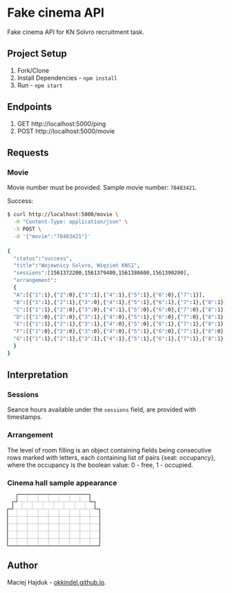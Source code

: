 # Fake cinema API

Fake cinema API for KN Solvro recruitment task.

## Project Setup

1. Fork/Clone
1. Install Dependencies - `npm install`
1. Run - `npm start`

## Endpoints

1. GET http://localhost:5000/ping
1. POST http://localhost:5000/movie

## Requests

### Movie

Movie number must be provided. Sample movie number: `78483421`.

Success:

```sh
$ curl http://localhost:5000/movie \
  -H "Content-Type: application/json" \
  -X POST \
  -d '{"movie":"78483421"}'

{
  "status":"success",
  "title":"Wojownicy Solvro, Więzień KNSI",
  "sessions":[1561372200,1561379400,1561386600,1561390200],
  "arrangement":
  {
  "A":[{"1":1},{"2":0},{"3":1},{"4":1},{"5":1},{"6":0},{"7":1}],
  "B":[{"1":1},{"2":1},{"3":0},{"4":1},{"5":1},{"6":1},{"7":1},{"8":1}],
  "C":[{"1":1},{"2":0},{"3":0},{"4":1},{"5":0},{"6":0},{"7":0},{"8":1},{"9":0}],
  "D":[{"1":0},{"2":0},{"3":1},{"4":0},{"5":1},{"6":0},{"7":0},{"8":1},{"9":0}],
  "E":[{"1":1},{"2":1},{"3":1},{"4":0},{"5":0},{"6":1},{"7":1},{"8":1},{"9":0}],
  "F":[{"1":0},{"2":0},{"3":0},{"4":0},{"5":1},{"6":0},{"7":1},{"8":0},{"9":0}],
  "G":[{"1":1},{"2":1},{"3":1},{"4":1},{"5":1},{"6":1},{"7":1},{"8":1},{"9":1}]}
  }
}
```

## Interpretation

### Sessions

Seance hours available under the `sessions` field, are provided with timestamps.

### Arrangement

The level of room filling is an object containing fields being consecutive rows marked with letters, each containing list of pairs {seat: occupancy}, where the occupancy is the boolean value: 0 - free, 1 - occupied.

### Cinema hall sample appearance

![cinema](./hall.png)

## Author

Maciej Hajduk - [okkindel.github.io](http://okkindel.github.io).
